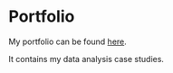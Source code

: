 # Portfolio

My portfolio can be found [here](https://pedrobettencourt.github.io/).

It contains my data analysis case studies.
